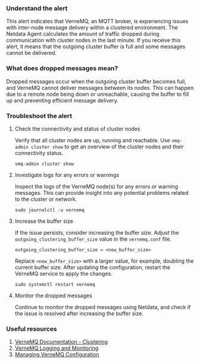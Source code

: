 ### Understand the alert

This alert indicates that VerneMQ, an MQTT broker, is experiencing issues with inter-node message delivery within a clustered environment. The Netdata Agent calculates the amount of traffic dropped during communication with cluster nodes in the last minute. If you receive this alert, it means that the outgoing cluster buffer is full and some messages cannot be delivered.

### What does dropped messages mean?

Dropped messages occur when the outgoing cluster buffer becomes full, and VerneMQ cannot deliver messages between its nodes. This can happen due to a remote node being down or unreachable, causing the buffer to fill up and preventing efficient message delivery.

### Troubleshoot the alert

1. Check the connectivity and status of cluster nodes

   Verify that all cluster nodes are up, running and reachable. Use `vmq-admin cluster show` to get an overview of the cluster nodes and their connectivity status.

   ```
   vmq-admin cluster show
   ```

2. Investigate logs for any errors or warnings

   Inspect the logs of the VerneMQ node(s) for any errors or warning messages. This can provide insight into any potential problems related to the cluster or network.

   ```
   sudo journalctl -u vernemq
   ```

3. Increase the buffer size

   If the issue persists, consider increasing the buffer size. Adjust the `outgoing_clustering_buffer_size` value in the `vernemq.conf` file.

   ```
   outgoing_clustering_buffer_size = <new_buffer_size>
   ```

   Replace `<new_buffer_size>` with a larger value, for example, doubling the current buffer size. After updating the configuration, restart the VerneMQ service to apply the changes.

   ```
   sudo systemctl restart vernemq
   ```

4. Monitor the dropped messages

   Continue to monitor the dropped messages using Netdata, and check if the issue is resolved after increasing the buffer size.

### Useful resources

1. [VerneMQ Documentation - Clustering](https://vernemq.com/docs/clustering/)
2. [VerneMQ Logging and Monitoring](https://docs.vernemq.com/monitoring-vernemq/logging)
3. [Managing VerneMQ Configuration](https://docs.vernemq.com/configuration/)
